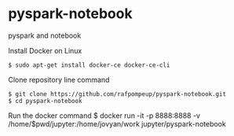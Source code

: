 # pyspark-notebook
pyspark and notebook

Install Docker on Linux

    $ sudo apt-get install docker-ce docker-ce-cli


Clone repository line command 

    $ git clone https://github.com/rafpompeup/pyspark-notebook.git
    $ cd pyspark-notebook


Run the docker command
    $ docker run -it  -p 8888:8888 -v /home/$pwd/jupyter:/home/jovyan/work jupyter/pyspark-notebook